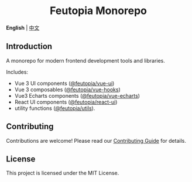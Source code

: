 <div align="center">
	<h1>Feutopia Monorepo</h1>
</div>

**English** | [中文](./README.zh-CN.md)

## Introduction

A monorepo for modern frontend development tools and libraries.

Includes:

- Vue 3 UI components ([@feutopia/vue-ui](https://github.com/feutopia/feutopia-monorepo/tree/main/packages/vue-ui#readme))
- Vue 3 composables ([@feutopia/vue-hooks](https://github.com/feutopia/feutopia-monorepo/tree/main/packages/vue-hooks#readme))
- Vue3 Echarts components ([@feutopia/vue-echarts](https://github.com/feutopia/feutopia-monorepo/tree/main/packages/vue-echarts#readme))
- React UI components ([@feutopia/react-ui](https://github.com/feutopia/feutopia-monorepo/tree/main/packages/react-ui#readme))
- utility functions ([@feutopia/utils](https://github.com/feutopia/feutopia-monorepo/tree/main/packages/utils#readme)).

## Contributing

Contributions are welcome! Please read our [Contributing Guide](./CONTRIBUTING.md) for details.

## License

This project is licensed under the MIT License.
